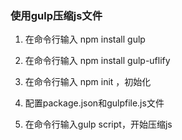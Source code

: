 ### 使用gulp压缩js文件

1. 在命令行输入 npm install gulp

2. 在命令行输入 npm install gulp-uflify

3. 在命令行输入 npm init ，初始化

4. 配置package.json和gulpfile.js文件

5. 在命令行输入gulp script，开始压缩js